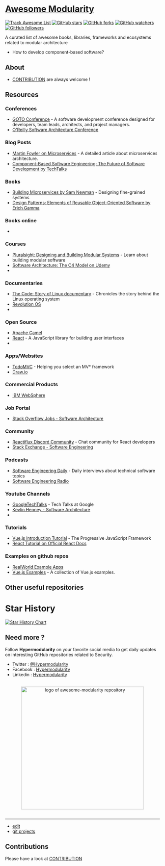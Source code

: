 # [Awesome Modularity](https://tom-sapletta-com.github.io/awesome-modularity/)
[![Track Awesome List](https://www.trackawesomelist.com/badge.svg)](https://www.trackawesomelist.com/tom-sapletta-com/awesome-modularity) [![GitHub stars](https://img.shields.io/github/stars/tom-sapletta-com/awesome-modularity.svg?style=flat&label=Star)](https://github.com/tom-sapletta-com/awesome-modularity/stargazers) [![GitHub forks](https://img.shields.io/github/forks/tom-sapletta-com/awesome-modularity.svg?style=flat&label=Fork)](https://github.com/tom-sapletta-com/awesome-modularity/fork) [![GitHub watchers](https://img.shields.io/github/watchers/tom-sapletta-com/awesome-modularity.svg?style=flat&label=Watch)](https://github.com/tom-sapletta-com/awesome-modularity/watchers) [![GitHub followers](https://img.shields.io/github/followers/tom-sapletta-com.svg?label=Modularity)](https://github.com/tom-sapletta-com)

A curated list of awesome books, libraries, frameworks and ecosystems related to modular architecture
+ How to develop component-based software?



## About

+ [CONTRIBUTION](CONTRIBUTION.md) are always welcome !



## Resources

### Conferences
- [GOTO Conference](https://www.gotocon.com/) - A software development conference designed for developers, team leads, architects, and project managers.
- [O'Reilly Software Architecture Conference](https://conferences.oreilly.com/software-architecture/)

  
### Blog Posts
- [Martin Fowler on Microservices](https://martinfowler.com/articles/microservices.html) - A detailed article about microservices architecture.
- [Component-Based Software Engineering: The Future of Software Development by TechTalks](https://techtalks.example.com/component-based-software-architecture)
  
### Books
- [Building Microservices by Sam Newman](http://shop.oreilly.com/product/0636920033158.do) - Designing fine-grained systems
- [Design Patterns: Elements of Reusable Object-Oriented Software by Erich Gamma](https://www.amazon.com/Design-Patterns-Elements-Reusable-Object-Oriented/dp/0201633612)

### Books online
- 

### Courses
- [Pluralsight: Designing and Building Modular Systems](https://www.pluralsight.com/courses/designing-building-modular-systems) - Learn about building modular software
- [Software Architecture: The C4 Model on Udemy](https://www.udemy.com/course/software-architecture-c4/)
-
  
### Documentaries
- [The Code: Story of Linux documentary](https://www.youtube.com/watch?v=XMm0HsmOTFI) - Chronicles the story behind the Linux operating system
- [Revolution OS](https://www.revolution-os.com/)
-
 
### Open Source

- [Apache Camel](https://camel.apache.org/)
- [React](https://reactjs.org/) - A JavaScript library for building user interfaces
-

### Apps/Websites
- [TodoMVC](http://todomvc.com/) - Helping you select an MV* framework
- [Draw.io](https://app.diagrams.net/)

  
### Commercial Products
- [IBM WebSphere](https://www.ibm.com/cloud/websphere-application-platform) 

### Job Portal
- [Stack Overflow Jobs - Software Architecture](https://stackoverflow.com/jobs/software-architecture)

### Community
- [Reactiflux Discord Community](https://www.reactiflux.com/) - Chat community for React developers
- [Stack Exchange - Software Engineering](https://softwareengineering.stackexchange.com/)

### Podcasts

- [Software Engineering Daily](https://softwareengineeringdaily.com/) - Daily interviews about technical software topics
- [Software Engineering Radio](http://www.se-radio.net/)

### Youtube Channels

- [GoogleTechTalks](https://www.youtube.com/user/GoogleTechTalks) - Tech Talks at Google
- [Kevlin Henney - Software Architecture](https://www.youtube.com/results?search_query=kevlin+henney+software+architecture)
- 



### Tutorials

- [Vue.js Introduction Tutorial](https://vuejs.org/v2/guide/) - The Progressive JavaScript Framework
- [React Tutorial on Official React Docs](https://reactjs.org/tutorial/tutorial.html)


### Examples on github repos

- [RealWorld Example Apps](https://github.com/gothinkster/realworld)
- [Vue.js Examples](https://github.com/vuejs/vue) - A collection of Vue.js examples.


## Other useful repositories



# Star History

[![Star History Chart](https://api.star-history.com/svg?repos=tom-sapletta-com/awesome-modularity&type=Date)](https://star-history.com/#tom-sapletta-com/awesome-modularity&Date)



## Need more ?

Follow **Hypermodularity** on your favorite social media to get daily updates on interesting GitHub repositories related to Security.
 - Twitter : [@Hypermodularity](https://twitter.com/Hypermodularity)
 - Facebook : [Hypermodularity](https://www.facebook.com/Hypermodularity)
 - Linkedin : [Hypermodularity](https://www.facebook.com/Hypermodularity)


<p align="center">
  <br>
  <img width="400" src="./assets/logo.svg" alt="logo of awesome-modularity repository">
  <br>
  <br>
</p>

---

+ [edit](https://github.com/tom-sapletta-com/awesome-modularity/edit/main/README.md)
+ [git projects](https://github.com/tom-sapletta-com/)


## Contributions

Please have a look at [CONTRIBUTION](CONTRIBUTION.md) 
